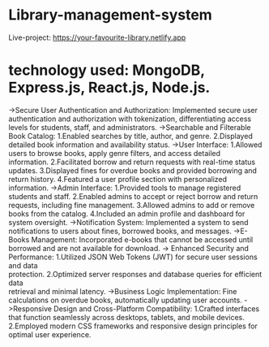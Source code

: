 ﻿# Library-management-system
Live-project: https://your-favourite-library.netlify.app

# technology used: MongoDB, Express.js, React.js, Node.js.

->Secure User Authentication and Authorization: Implemented secure user authentication and authorization with tokenization, differentiating access levels for students, staff, and administrators.
->Searchable and Filterable Book Catalog:
       1.Enabled searches by title, author, and genre.
       2.Displayed detailed book information and availability status.
->User Interface:
       1.Allowed users to browse books, apply genre filters, and access detailed  
          information.
       2.Facilitated borrow and return requests with real-time status updates.
       3.Displayed fines for overdue books and provided borrowing and return 
          history.
       4.Featured a user profile section with personalized information.
->Admin Interface:
       1.Provided tools to manage registered students and staff.
       2.Enabled admins to accept or reject borrow and return requests, including 
          fine management.
       3.Allowed admins to add or remove books from the catalog.
       4.Included an admin profile and dashboard for system oversight.
->Notification System: Implemented a system to send notifications to users about fines, borrowed books, and messages.
->E-Books Management:  Incorporated e-books that cannot be accessed until borrowed and are not available for download.
-> Enhanced Security and Performance:
        1.Utilized JSON Web Tokens (JWT) for secure user sessions and data  
           protection.
        2.Optimized server responses and database queries for efficient data  
            retrieval and minimal latency.
->Business Logic Implementation: Fine calculations on overdue books, automatically updating user accounts.
->Responsive Design and Cross-Platform Compatibility:
       1.Crafted interfaces that function seamlessly across desktops, tablets, and 
          mobile devices.
       2.Employed modern CSS frameworks and responsive design principles for 
          optimal user experience.
